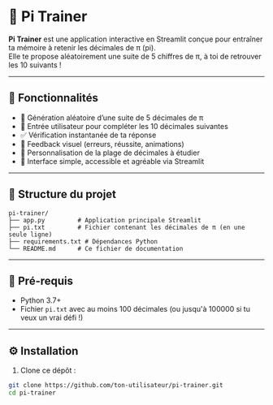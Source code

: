 # 🧠 Pi Trainer

**Pi Trainer** est une application interactive en Streamlit conçue pour entraîner ta mémoire à retenir les décimales de π (pi).  
Elle te propose aléatoirement une suite de 5 chiffres de π, à toi de retrouver les 10 suivants !

---

## 🚀 Fonctionnalités

- 🎲 Génération aléatoire d’une suite de 5 décimales de π
- 🧩 Entrée utilisateur pour compléter les 10 décimales suivantes
- ✅ Vérification instantanée de ta réponse
- 🎉 Feedback visuel (erreurs, réussite, animations)
- 📏 Personnalisation de la plage de décimales à étudier
- 🎨 Interface simple, accessible et agréable via Streamlit

---

## 📁 Structure du projet

```text
pi-trainer/
├── app.py         # Application principale Streamlit
├── pi.txt         # Fichier contenant les décimales de π (en une seule ligne)
├── requirements.txt # Dépendances Python
└── README.md      # Ce fichier de documentation
```

---

## 📝 Pré-requis

- Python 3.7+
- Fichier `pi.txt` avec au moins 100 décimales (ou jusqu'à 100000 si tu veux un vrai défi !)

---

## ⚙️ Installation

1. Clone ce dépôt :

```bash
git clone https://github.com/ton-utilisateur/pi-trainer.git
cd pi-trainer